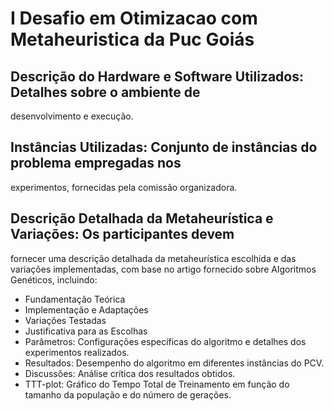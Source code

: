 # I Desafio em Otimizacao com Metaheuristica da Puc Goiás
## Descrição do Hardware e Software Utilizados: Detalhes sobre o ambiente de
desenvolvimento e execução.

## Instâncias Utilizadas: Conjunto de instâncias do problema empregadas nos
experimentos, fornecidas pela comissão organizadora.

## Descrição Detalhada da Metaheurística e Variações: Os participantes devem
fornecer uma descrição detalhada da metaheurística escolhida e das variações
implementadas, com base no artigo fornecido sobre Algoritmos Genéticos,
incluindo:
+ Fundamentação Teórica
+ Implementação e Adaptações
+ Variações Testadas
+ Justificativa para as Escolhas
+ Parâmetros: Configurações específicas do algoritmo e detalhes dos experimentos
realizados.
+ Resultados: Desempenho do algoritmo em diferentes instâncias do PCV.
+ Discussões: Análise crítica dos resultados obtidos.
+ TTT-plot: Gráfico do Tempo Total de Treinamento em função do tamanho da
população e do número de gerações.
